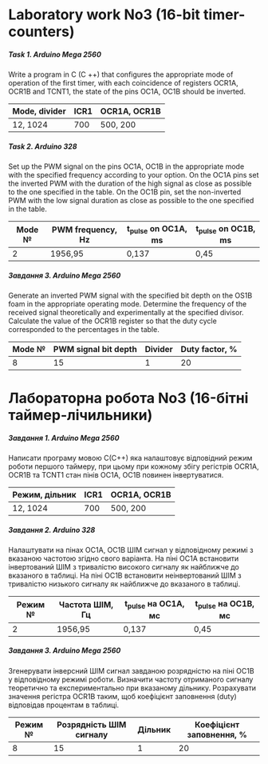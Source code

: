 # Laboratory work No3 (16-bit timer-counters)

##### Task 1. Arduino Mega 2560

Write a program in C (C ++) that configures the appropriate mode of operation of the first timer, with each coincidence of registers OCR1A, OCR1B and TCNT1, the state of the pins OC1A, OC1B should be inverted.

| Mode, divider | ICR1  | OCR1A, OCR1B |
|---------------|-------|--------------|
| 12, 1024      | 700   | 500, 200     |


##### Task 2. Arduino 328

Set up the PWM signal on the pins OC1A, OC1B in the appropriate mode with the specified frequency according to your option. On the OC1A pins set the inverted PWM with the duration of the high signal as close as possible to the one specified in the table. On the OC1B pin, set the non-inverted PWM with the low signal duration as close as possible to the one specified in the table.

| Mode № | PWM frequency, Hz | t<sub>pulse</sub> on OC1A, ms | t<sub>pulse</sub> on OC1B, ms |
|--------|-------------------|-------------------------------|-------------------------------|
| 2      | 1956,95           | 0,137                         | 0,45                          |

##### Завдання 3. Arduino Mega 2560

Generate an inverted PWM signal with the specified bit depth on the OS1B foam in the appropriate operating mode. Determine the frequency of the received signal theoretically and experimentally at the specified divisor. Calculate the value of the OCR1B register so that the duty cycle
corresponded to the percentages in the table.

| Mode № | PWM signal bit depth | Divider | Duty factor, % |
|--------|----------------------|---------|----------------|
| 8      | 15                   | 1       | 20             |

# Лабораторна робота No3 (16-бітні таймер-лічильники)

##### Завдання 1. Arduino Mega 2560

Написати програму мовою С(С++) яка налаштовує відповідний режим роботи
першого таймеру, при цьому при кожному збігу регістрів
OCR1A, OCR1B та TCNT1 стан пінів OC1A, OC1B повинен інвертуватися.

| Режим, дільник | ICR1 | OCR1A, OCR1B |
|----------------|------|--------------|
| 12, 1024       | 700  | 500, 200     |


##### Завдання 2. Arduino 328

Налаштувати на пінах OC1A, OC1B ШІМ сигнал у відповідному режимі з
вказаною частотою згідно свого варіанта. На піні OC1A
встановити інвертований ШІМ з тривалістю високого сигналу як найближче до
вказаного в таблиці. На піні OC1В встановити неінвертований ШІМ з тривалістю
низького сигналу як найближче до вказаного в таблиці. 

| Режим № | Частота ШІМ, Гц | t<sub>pulse</sub> на OC1A, мс | t<sub>pulse</sub> на OC1B, мс |
|---------|-----------------|-------------------------------|-------------------------------|
| 2       | 1956,95         | 0,137                         | 0,45                          |

##### Завдання 3. Arduino Mega 2560

Згенерувати інверсний ШІМ сигнал завданою розрядністю на піні ОС1В у
відповідному режимі роботи. Визначити частоту
отриманого сигналу теоретично та експериментально при вказаному дільнику.
Розрахувати значення регістра OCR1B таким, щоб коефіцієнт заповнення (duty)
відповідав процентам в таблиці. 

| Режим № | Розрядність ШІМ сигналу | Дільник | Коефіцієнт заповнення, % |
|---------|-------------------------|---------|--------------------------|
| 8       | 15                      | 1       | 20                       |

